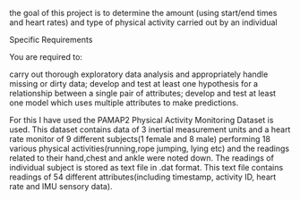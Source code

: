 the goal of this project is to determine the amount (using start/end times and heart rates) and type of physical activity carried out by an individual

Specific Requirements

You are required to:

carry out thorough exploratory data analysis and appropriately handle missing or dirty data;
develop and test at least one hypothesis for a relationship between a single pair of attributes;
develop and test at least one model which uses multiple attributes to make predictions.

For this I have used the PAMAP2 Physical Activity Monitoring Dataset is used. This dataset contains data of 3 inertial measurement units and a heart rate monitor of 9 different subjects(1 female and 8 male) performing 18 various physical activities(running,rope jumping, lying etc) and the readings related to their hand,chest and ankle were noted down.
The readings of individual subject is stored as text file in .dat format. This text file contains readings of 54 different attributes(including timestamp, activity ID, heart rate and IMU sensory data).
